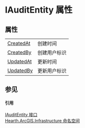 # IAuditEntity 属性




## 属性
<table>
<tr>
<td><a href="P_Hearth_ArcGIS_Infrastructure_IAuditEntity_CreatedAt">CreatedAt</a></td>
<td>创建时间</td></tr>
<tr>
<td><a href="P_Hearth_ArcGIS_Infrastructure_IAuditEntity_CreatedBy">CreatedBy</a></td>
<td>创建用户标识</td></tr>
<tr>
<td><a href="P_Hearth_ArcGIS_Infrastructure_IAuditEntity_UpdatedAt">UpdatedAt</a></td>
<td>更新时间</td></tr>
<tr>
<td><a href="P_Hearth_ArcGIS_Infrastructure_IAuditEntity_UpdatedBy">UpdatedBy</a></td>
<td>更新用户标识</td></tr>
</table>

## 参见


#### 引用
<a href="T_Hearth_ArcGIS_Infrastructure_IAuditEntity">IAuditEntity 接口</a>  
<a href="N_Hearth_ArcGIS_Infrastructure">Hearth.ArcGIS.Infrastructure 命名空间</a>  

